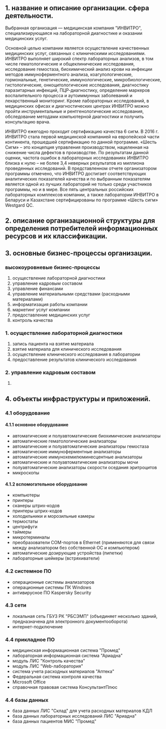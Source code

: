## 1. название и описание организации. сфера деятельности.
Выбранная организация — медицинская компания "ИНВИТРО", специализирующаяся на лабораторной диагностике и оказании медицинских услуг.

Основной целью компании является осуществление качественных медицинских услуг, связанных с клиническими исследованиями. ИНВИТРО выполняет широкий спектр лабораторных анализов, в том числе гематологические и общеклинические исследования, исследование гемостаза, биохимический анализ крови на инфекции методов иммуноферментного анализа, коагулологические, гормональные, генетические, иммунологические, микробиологические, гистологические, онкоцитологические исследования, диагностику паразитарных инфекций, ПЦР-диагностику, определение маркеров воспалительного процесса и аутоиммунных заболеваний и лекарственный мониторинг. Кроме лабораторных исследований, в медицинских офисах и диагностических центрах ИНВИТРО можно пройти инструментальные и рентгенологические исследования, обследование методами компьютерной диагностики и получить консультацию врача.


ИНВИТРО ежегодно проходит сертификацию качества 6 сигм. В 2016 г. ИНВИТРО стала первой медицинской компанией на европейской части континента, прошедшей сертификацию по данной программе. «Шесть Сигм» – это концепция управления производством, нацеленная на снижение числа дефектов в производстве. По результатам данной оценки, частота ошибок в лабораторных исследованиях ИНВИТРО близка к нулю – не более 3,4 неверных результатов из миллиона проведенных исследований. В представленном отчете организатором программы отмечено, что ИНВИТРО достигает соответствующих аналитических показателей качества и по выбранным показателям является одной из лучших лабораторий не только среди участников программы, но и в мире. Все пять центральных российских лабораторных комплексов компании, а также лаборатории ИНВИТРО в Беларуси и Казахстане сертифицированы по программе «Шесть сигм» Westgard QC.

## 2. описание организационной структуры для определения потребителей информационных ресурсов и их классификации.


## 3. основные бизнес-процессы организации.
### высокоуровневые бизнес-процессы
1. осуществление лабораторной диагностики
2. управление кадровым составом
3. управление финансами
4. управление материальными средствами (расходными материалами)
5. информатизация работы компании
6. маркетинг услуг компании
7. предоставление медицинских услуг
8. контроль качества

### 1. осуществление лабораторной диагностики
1. запись пациента на взятие материала
2. взятие материала для клинического исследования
3. осуществление клинического исследования в лаборатории
4. предоставление результатов клинического исследования

### 2. управление кадровым составом
1. 

## 4. объекты инфраструктуры и приложений.
### 4.1 оборудование
#### 4.1.1 основное оборудование

- автоматические и полуавтоматические биохимические анализаторы
- автоматические гематологические анализаторы
- автоматические и полуавтоматические анализаторы гемостаза
- автоматические иммуноферментные анализаторы
- автоматические иммунохемилюминесцентные анализаторы
- автоматические и полуавтоматические анализаторы мочи
- полуавтоматические анализаторы скорости оседания эритроцитов
- микроскопы

#### 4.1.2 вспомогательное оборудование

- компьютеры
- принтеры
- сканеры штрих-кодов
- принтеры штрих-кодов
- холодильники и морозильные камеры
- термостаты
- центрифуги
- таймеры
- микротерминалы
- преобразователи COM-портов в Ethernet (применяются для связи между анализатором без собственной ОС и компьютером)
- автоматические дозирующие устройства (пипетки)
- лабораторные шейкеры (встряхиватели)

### 4.2 системное ПО

- операционные системы анализаторов
- операционные системы ПК Windows
- антивирусное ПО Kaspersky Security

### 4.3 сети

- локальная сеть ГБУЗ РК "РБСЭМП" (объединяет несколько зданий, предназначена для электронного документооборота)
- интернет-подключение

### 4.4 прикладное ПО

- медицинская информационная система "Промед"
- лабораторная информационная система "Ариадна"
- модуль ЛИС "Контроль качества"
- модуль ЛИС "Web-лаборатория"
- система учета расходных материалов "Аптека"
- Федеральная система контроля качества
- Microsoft Office
- справочная правовая система КонсультантПлюс

### 4.4 базы данных

- база данных ЛИС "Склад" для учета расходных материалов КДЛ
- база данных лабораторных исследований ЛИС "Ариадна"
- база данных пациентов МИС "Промед"